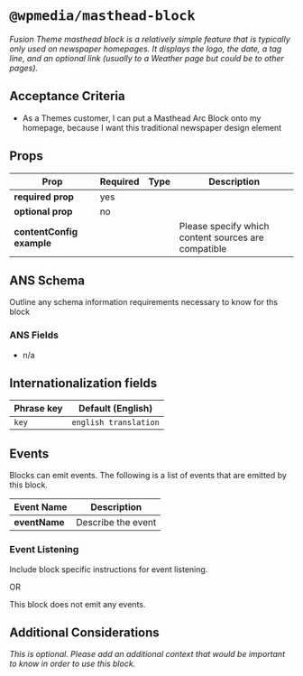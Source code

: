 # `@wpmedia/masthead-block`
_Fusion Theme masthead block is a relatively simple feature that is typically only used on newspaper homepages. It displays the logo, the date, a tag line, and an optional link (usually to a Weather page but could be to other pages)._

## Acceptance Criteria
- As a Themes customer, I can put a Masthead Arc Block onto my homepage, because I want this traditional newspaper design element 

## Props
| **Prop** | **Required** | **Type** | **Description** |
|---|---|---|---|
| **required prop** | yes | | |
| **optional prop** | no | | |
| **contentConfig example** | | | Please specify which content sources are compatible |

## ANS Schema
Outline any schema information requirements necessary to know for ths block

### ANS Fields
- n/a

## Internationalization fields
| Phrase key | Default (English) |
|---|---|
|`key`|`english translation`|

## Events
Blocks can emit events. The following is a list of events that are emitted by this block.

| **Event Name** | **Description** |
|---|---|
| **eventName** | Describe the event |

### Event Listening
Include block specific instructions for event listening.

OR

This block does not emit any events.

## Additional Considerations
_This is optional. Please add an additional context that would be important to know in order to use this block._
